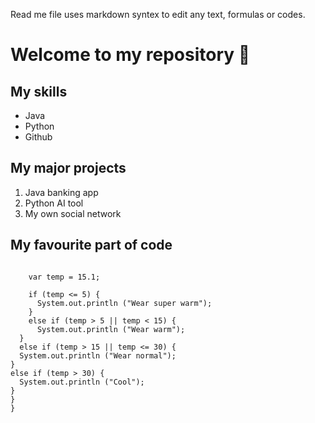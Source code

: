 Read me file uses markdown syntex to edit any text, formulas or codes.

# Welcome to my repository 👀

## My skills
- Java
- Python
- Github

## My major projects
1. Java banking app
2. Python AI tool
3. My own social network

## My favourite part of code

```

    var temp = 15.1;
    
    if (temp <= 5) {
      System.out.println ("Wear super warm");
    } 
    else if (temp > 5 || temp < 15) {
      System.out.println ("Wear warm");
  } 
  else if (temp > 15 || temp <= 30) {
  System.out.println ("Wear normal");
} 
else if (temp > 30) {
  System.out.println ("Cool");
}
}
}
```
